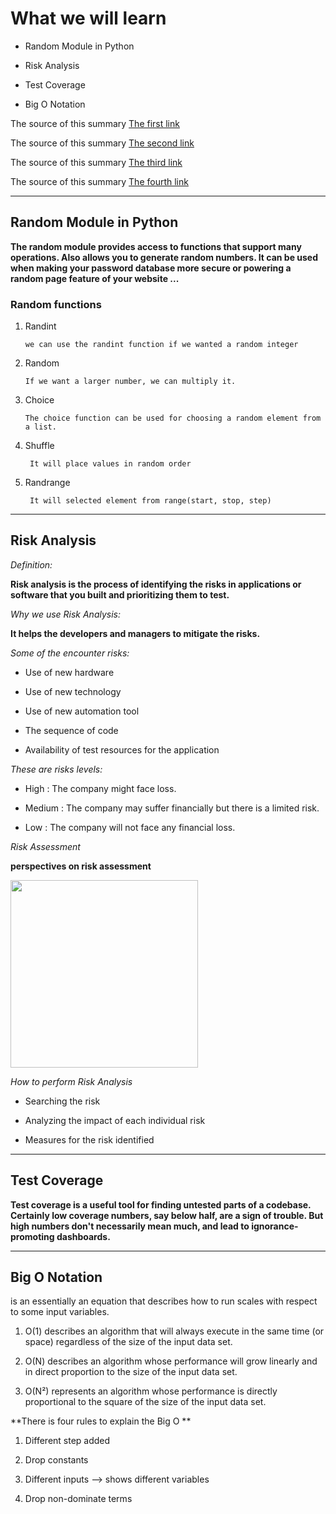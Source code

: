 # What we will learn

- Random Module in Python

- Risk Analysis

- Test Coverage

- Big O Notation


The source of this summary [The first link](https://www.pythonforbeginners.com/random/how-to-use-the-random-module-in-python)

The source of this summary [The second link](https://www.edureka.co/blog/risk-analysis-in-software-testing/)

The source of this summary [The third link](https://martinfowler.com/bliki/TestCoverage.html)

The source of this summary [The fourth link](https://www.youtube.com/watch?v=v4cd1O4zkGw)
______________________________________

## Random Module in Python

**The random module provides access to functions that support many operations. Also allows you to generate random numbers. It can be used when making your password database more secure or powering a random page feature of your website ...**

### Random functions

1. Randint 

       we can use the randint function if we wanted a random integer

2. Random

       If we want a larger number, we can multiply it.

3. Choice

       The choice function can be used for choosing a random element from a list.

4. Shuffle
   
        It will place values in random order

5. Randrange

        It will selected element from range(start, stop, step)

______________________________________

## Risk Analysis

*Definition:*

**Risk analysis is the process of identifying the risks in applications or software that you built and prioritizing them to test.**


*Why we use Risk Analysis:*

**It helps the developers and managers to mitigate the risks.**

*Some of the encounter risks:*

- Use of new hardware

- Use of new technology

- Use of new automation tool

- The sequence of code

- Availability of test resources for the application

*These are risks levels:*

- High : The company might face loss.

- Medium : The company may suffer financially but there is a limited risk.

- Low : The company will not face any financial loss.

*Risk Assessment*

**perspectives on risk assessment**


<img src="https://d1jnx9ba8s6j9r.cloudfront.net/blog/wp-content/uploads/2019/08/Picture1-768x422.png" style="height: 300px; width:300px;"/>


*How to perform Risk Analysis*

- Searching the risk

- Analyzing the impact of each individual risk

- Measures for the risk identified

______________________________________

## Test Coverage

**Test coverage is a useful tool for finding untested parts of a codebase. Certainly low coverage numbers, say below half, are a sign of trouble. But high numbers don't necessarily mean much, and lead to ignorance-promoting dashboards.**

______________________________________

## Big O Notation

is an essentially an equation that describes how to run scales with respect to some input variables.

1. O(1) describes an algorithm that will always execute in the same time (or space) regardless of the size of the input data set.

2. O(N) describes an algorithm whose performance will grow linearly and in direct proportion to the size of the input data set.

3. O(N²) represents an algorithm whose performance is directly proportional to the square of the size of the input data set.


**There is four rules to explain the Big O **

1. Different step added

2. Drop constants

3. Different inputs --> shows different variables

4. Drop non-dominate terms
